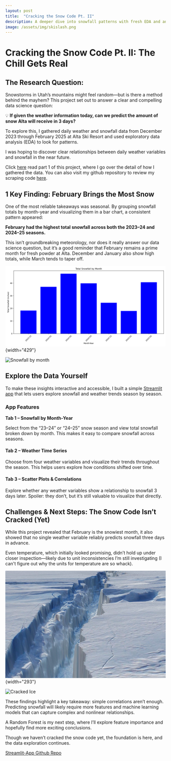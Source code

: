 ```yaml
---
layout: post
title:  "Cracking the Snow Code Pt. II"
description: A deeper dive into snowfall patterns with fresh EDA and an interactive app to explore the storm behind the stats.
image: /assets/img/skislash.png
---
```


# Cracking the Snow Code Pt. II: The Chill Gets Real

## The Research Question:

Snowstorms in Utah’s mountains might feel random—but is there a method behind the mayhem? This project set out to answer a clear and compelling data science question:

💡 **If given the weather information today, can we predict the amount of snow Alta will receive in 3 days?**

To explore this, I gathered daily weather and snowfall data from December 2023 through February 2025 at Alta Ski Resort and used exploratory data analysis (EDA) to look for patterns.

I was hoping to discover clear relationships between daily weather variables and snowfall in the near future.

Click [here](https://braydenhumpherys.github.io/Data-Grill-Blog/blog/Cracking-The-Snow-Code/) read part 1 of this project, where I go over the detail of how I gathered the data. You can also visit my github repository to review my scraping code [here](https://github.com/BraydenHumpherys/Snowfall-Prediction).

## 1 Key Finding: February Brings the Most Snow

One of the most reliable takeaways was seasonal. By grouping snowfall totals by month-year and visualizing them in a bar chart, a consistent pattern appeared:

**February had the highest total snowfall across both the 2023–24 and 2024–25 seasons.**

This isn’t groundbreaking meteorology, nor does it really answer our data science question, but it’s a good reminder that February remains a prime month for fresh powder at Alta. December and January also show high totals, while March tends to taper off.

![](images/total_snowfall_by_month.png){width="429"}

![Snowfall by month](%7B%7Bsite.url%7D%7D/%7B%7Bsite.baseurl%7D%7D/assets/img/total_snowfall_by_month.png)

## Explore the Data Yourself

To make these insights interactive and accessible, I built a simple [Streamlit app](https://crack-the-snow-code.streamlit.app/) that lets users explore snowfall and weather trends season by season.

### App Features

**Tab 1 – Snowfall by Month-Year**

Select from the “23–24” or “24–25” snow season and view total snowfall broken down by month. This makes it easy to compare snowfall across seasons.

#### **Tab 2 – Weather Time Series**

Choose from four weather variables and visualize their trends throughout the season. This helps users explore how conditions shifted over time.

#### **Tab 3 – Scatter Plots & Correlations**

Explore whether any weather variables show a relationship to snowfall 3 days later. Spoiler: they don’t, but it’s still valuable to visualize that directly.

## Challenges & Next Steps: The Snow Code Isn’t Cracked (Yet)

While this project revealed that February is the snowiest month, it also showed that no single weather variable reliably predicts snowfall three days in advance.

Even temperature, which initially looked promising, didn’t hold up under closer inspection—likely due to unit inconsistencies I’m still investigating (I can't figure out why the units for temperature are so whack).

![](images/snowcracked.png){width="293"}

![Cracked Ice](%7B%7Bsite.url%7D%7D/%7B%7Bsite.baseurl%7D%7D/assets/img/total_snowfall_by_month.png)

These findings highlight a key takeaway: simple correlations aren’t enough. Predicting snowfall will likely require more features and machine learning models that can capture complex and nonlinear relationships.

A Random Forest is my next step, where I’ll explore feature importance and hopefully find more exciting conclusions.

Though we haven’t cracked the snow code yet, the foundation is here, and the data exploration continues.

[Streamlit-App Github Repo](https://github.com/BraydenHumpherys/SnowFall-App)
